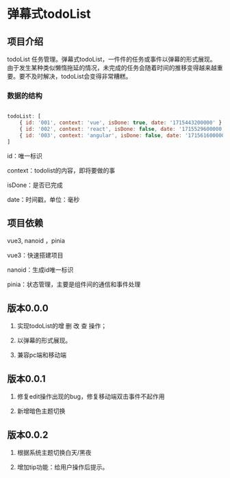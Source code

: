 # 弹幕式todoList

## 项目介绍

todoList 任务管理。弹幕式todoList，一件件的任务或事件以弹幕的形式展现。
由于发生某种类似懒惰拖延的情况，未完成的任务会随着时间的推移变得越来越重要。要不及时解决，todoList会变得非常糟糕。

### 数据的结构

```js

todoList: [
    { id: '001', context: 'vue', isDone: true, date: '1715443200000' },
    { id: '002', context: 'react', isDone: false, date: '1715529600000' },
    { id: '003', context: 'angular', isDone: false, date: '1715616000000' },
]
```

id：唯一标识

context：todolist的内容，即将要做的事

isDone：是否已完成

date：时间戳，单位：毫秒

## 项目依赖

vue3, nanoid ，pinia

vue3：快速搭建项目

nanoid：生成id唯一标识

pinia：状态管理，主要是组件间的通信和事件处理

## 版本0.0.0

1. 实现todoList的增 删 改 查 操作；

2. 以弹幕的形式展现。

3. 兼容pc端和移动端

## 版本0.0.1

1. 修复edit操作出现的bug，修复移动端双击事件不起作用

2. 新增暗色主题切换

## 版本0.0.2

1. 根据系统主题切换白天/黑夜

2. 增加tip功能：给用户操作后提示。

